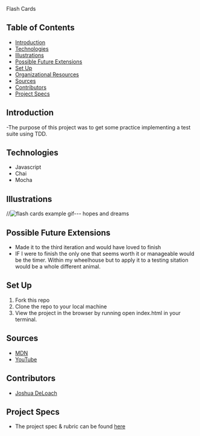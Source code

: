Flash Cards


## Table of Contents
  - [Introduction](#introduction)
  - [Technologies](#technologies)
  - [Illustrations](#illustrations)
  - [Possible Future Extensions](#possible-future-extensions)
  - [Set Up](#set-up)
  - [Organizational Resources](#organizational-resources)
  - [Sources](#sources)
  - [Contributors](#contributors)
  - [Project Specs](#project-specs)

## Introduction
  -The purpose of this project was to get some practice implementing a test suite using TDD.

## Technologies
  - Javascript
  - Chai
  - Mocha


## Illustrations
//![flash cards example gif--- hopes and dreams](https://media.giphy.com/media/1zkb1q58eTiTH6D7wc/giphy.gif)


## Possible Future Extensions
- Made it to the third iteration and would have loved to finish
- IF I were to finish the only one that seems worth it or manageable would be the timer. Within my wheelhouse but to apply it to a testing sitation would be a whole different animal.

## Set Up
1. Fork this repo  
2. Clone the repo to your local machine
3. View the project in the browser by running open index.html in your terminal.



## Sources
  - [MDN](http://developer.mozilla.org/en-US/)
  - [YouTube](https://www.youtube.com/)

## Contributors
  - [Joshua DeLoach](https://github.com/JDeLoach03)


## Project Specs
  - The project spec & rubric can be found [here](https://frontend.turing.edu/projects/flash-cards.html)